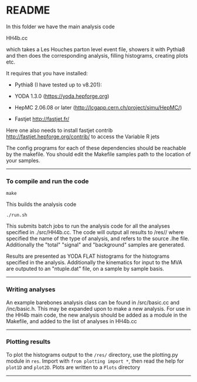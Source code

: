 README
======

In this folder we have the main analysis code 

HH4b.cc

which takes a Les Houches parton level event file, showers it with
Pythia8 and then does the corresponding analysis, filling histograms,
creating plots etc.

It requires that you have installed:

* Pythia8 (I have tested up to v8.201):

* YODA 1.3.0 (https://yoda.hepforge.org)

* HepMC 2.06.08 or later (http://lcgapp.cern.ch/project/simu/HepMC/)

* Fastjet http://fastjet.fr/

Here one also needs to install fastjet contrib
http://fastjet.hepforge.org/contrib/
to access the Variable R jets

The config programs for each of these dependencies should be reachable
by the makefile. You should edit the Makefile samples path to the location of your samples.

************************************

### To compile and run the code
```
make
```

This builds the analysis code

```
./run.sh
```

This submits batch jobs to run the analysis code for all the analyses specified in ./src/HH4b.cc.
The code will output all results to /res/<analysis>/<sample>
where <analysis> specified the name of the type of analysis, and <sample> refers to the source .lhe file.
Additionally the "total" "signal" and "background" samples are generated.

Results are presented as YODA FLAT histograms for the histograms specified in the analysis.
Additionally the kinematics for input to the MVA are outputed to an "ntuple.dat" file, on
a sample by sample basis.

************************************

### Writing analyses

An example barebones analysis class can be found in /src/basic.cc and /inc/basic.h.
This may be expanded upon to make a new analysis. For use in the HH4b main code,
the new analysis should be added as a module in the Makefile, and added to the
list of analyses in HH4b.cc

************************************

### Plotting results

To plot the histograms output to the `/res/` directory, use the plotting.py module in `res`.
Import with `from plotting import *`, then read the help for `plot1D` and `plot2D`.
Plots are written to a `Plots` directory

************************************
